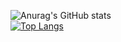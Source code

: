
![Anurag's GitHub stats](https://github-readme-stats.vercel.app/api?username=garik-code&count_private=true)<br>
[![Top Langs](https://github-readme-stats.vercel.app/api/top-langs/?username=garik-code&layout=compact)](https://github.com/garik-code)


